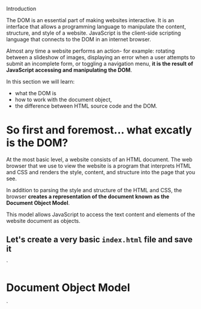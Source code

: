 Introduction

The DOM is an essential part of making websites interactive. It is an interface that allows a programming language to manipulate the content, structure, and style of a website. JavaScript is the client-side scripting language that connects to the DOM in an internet browser.


Almost any time a website performs an action- for example: rotating between a slideshow of images, displaying an error when a user attempts to submit an incomplete form, or toggling a navigation menu, **it is the result of JavaScript accessing and manipulating the DOM**. 

In this section we will learn:
-  what the DOM is 
-  how to work with the document object, 
-  the difference between HTML source code and the DOM.

# So first and foremost... what excatly is the DOM?

At the most basic level, a website consists of an HTML document. The web browser that we use to view the website is a program that interprets HTML and CSS and renders the style, content, and structure into the page that you see.

In addition to parsing the style and structure of the HTML and CSS, the browser **creates a representation of the document known as the Document Object Model**. 

This model allows JavaScript to access the text content and elements of the website document as objects.

## Let's create a very basic `index.html` file and save it

`<!DOCTYPE html>
<html lang="en">

  <head>
    <title>Learning the DOM</title>
  </head>

  <body>
    <h1>Document Object Model</h1>
  </body>

</html>`

